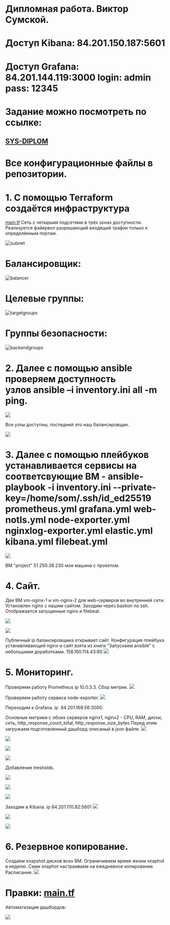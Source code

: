 # Дипломная работа. Виктор Сумской.

# Доступ Kibana: 84.201.150.187:5601
# Доступ Grafana: 84.201.144.119:3000 login: admin pass: 12345

# Задание можно посмотреть по ссылке:
## [SYS-DIPLOM](https://github.com/netology-code/sys-diplom)

# Все конфигурационные файлы в репозитории. 

# 1. С помощью Terraform создаётся инфраструктура 
[main.tf](https://github.com/Dip/blob/main/main.tf)
Сеть с четырьмя подсетями в трёх зонах доступности. Реализуется файервол разрешающий входящий трафик только к определённым портам.

![subnet](https://github.com/VictorSum/Dip/blob/main/img/subnets.png)
# Балансировщик:
![balancer](https://github.com/VictorSum/Dip/blob/main/img/balancer_1.png)
# Целевые группы:
![targetgroups](https://github.com/VictorSum/Dip/blob/main/img/balancer_2.png)
# Группы безопасности:
![backendgroups](https://github.com/VictorSum/Dip/blob/main/img/security.png)
# 2. Далее с помощью ansible проверяем доступность узлов ansible –i inventory.ini all -m ping.
![](https://github.com/VictorSum/Dip/blob/main/img/ansible_ping.png)

Все узлы доступны, последний это наш балансировщик.

![](https://github.com/VictorSum/Dip/blob/main/img/outputs.png)

# 3. Далее с помощью плейбуков устанавливается сервисы на соответсвующие ВМ - ansible-playbook -i inventory.ini --private-key=/home/som/.ssh/id_ed25519 prometheus.yml grafana.yml web-notls.yml node-exporter.yml nginxlog-exporter.yml elastic.yml kibana.yml filebeat.yml
![](https://github.com/VictorSum/Dip/blob/main/img/yandex_vms.png)

ВМ "project" 51.250.38.230 моя машина с проектом.

# 4. Cайт.

Две ВМ vm-nginx-1 и vm-nginx-2 для web-серверов во внутренней сети. Установлен nginx с нашим сайтом. Заходим через bastion по ssh. Отображается запущенные nginx и filebeat.

![](https://github.com/VictorSum/Dip/blob/main/img/ssh_1.png)

![](https://github.com/VictorSum/Dip/blob/main/img/ssh_2.png)

Публичный ip балансировщика открывает сайт. Конфигурация плейбука устанавливающий nginx и сайт взята из книги "Запускаем ansible" с небольшими доработками.
158.160.114.43:80 
![](https://github.com/VictorSum/Dip/blob/main/img/ngnix.png)

# 5. Мониторинг.
Проверяем работу Prometheus ip 10.0.3.3.
Сбор метрик.
![](https://github.com/VictorSum/Dip/blob/main/img/metrics.png)

Проверяем работу сервиса node-exporter.
![](https://github.com/VictorSum/Dip/blob/main/img/node.png)

Переходим к Grafana. ip  84.201.169.56:3000.

Основные метрики с обоих серверов nginx1, nginx2 - CPU, RAM, диски, сеть, http_response_count_total, http_response_size_bytes
Перед этим загружаем подготовленный дашборд описаный в json файле.
![](https://github.com/VictorSum/Dip/blob/main/img/dashboard.png)

![](https://github.com/VictorSum/Dip/blob/main/img/grafana_1.png)

![](https://github.com/VictorSum/Dip/blob/main/img/grafana_2.png)

![](https://github.com/VictorSum/Dip/blob/main/img/grafana_3.png)

Добавление tresholds.

![](https://github.com/VictorSum/Dip/blob/main/img/tresholds.png)

![](https://github.com/VictorSum/Dip/blob/main/img/tresholds_2.png)

![](https://github.com/VictorSum/Dip/blob/main/img/tresholds_3.png)

Заходим в Kibana. ip 84.201.170.82:5601
![](https://github.com/VictorSum/Dip/blob/main/img/kibana_1.png)

![](https://github.com/VictorSum/Dip/blob/main/img/kibana_2.png)

![](https://github.com/VictorSum/Dip/blob/main/img/kibana_3.png)

# 6. Резервное копирование. 
Создаем snapshot дисков всех ВМ. Ограничиваем время жизни snaphot в неделю. Сами snaphot настраиваем на ежедневное копирование.
Расписание.
![](https://github.com/VictorSum/Dip/blob/main/img/snapshot.png)

# Правки: [main.tf](https://github.com/AlexanderSomkin/diplom/blob/main/main.tf)

Автоматизация дашбордов: 

![](https://github.com/VictorSum/Dip/main/img/640f030c-f0e7-489b-bd12-690a01629f51.jpg)



